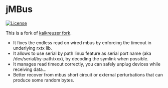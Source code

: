 # jMBus

[![License](https://img.shields.io/badge/License-MPL%202.0-brightgreen.svg)](http://mozilla.org/MPL/2.0/)

This is a fork of [kaikreuzer fork](https://github.com/kaikreuzer/jmbus).

- It fixes the endless read on wired mbus by enforcing the timeout in underlying rxtx lib.
- It allows to use serial by path linux feature as serial port name (aka /dev/serial/by-path/xxx), by decoding the symlink when possible.
- It manages read timeout correctly, you can safely unplug devices while receiving data...
- Better recover from mbus short circuit or external perturbations that can produce some random bytes. 



